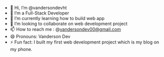 - 👋 Hi, I’m @vandersondevht
- 👀 I’m a Full-Stack Developer 
- 🌱 I’m currently learning how to build web app
- 💞️ I’m looking to collaborate on web development project 
- 📫 How to reach me : @vandersondev00@gmail.com
- 😄 Pronouns: Vanderson Dev
- ⚡ Fun fact: I built my first web development project which is my blog on my phone.

<!---
vandersondevht/vandersondevht is a ✨ special ✨ repository because its `README.md` (this file) appears on your GitHub profile.
You can click the Preview link to take a look at your changes.
--->
